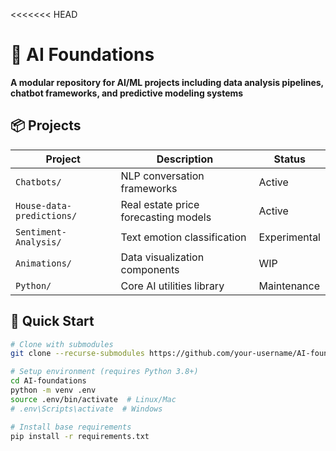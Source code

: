 <<<<<<< HEAD
# 🤖 AI Foundations

**A modular repository for AI/ML projects including data analysis pipelines, chatbot frameworks, and predictive modeling systems**

## 📦 Projects

| Project                   | Description                          | Status       |
| ------------------------- | ------------------------------------ | ------------ |
| `Chatbots/`               | NLP conversation frameworks          | Active       |
| `House-data-predictions/` | Real estate price forecasting models | Active       |
| `Sentiment-Analysis/`     | Text emotion classification          | Experimental |
| `Animations/`             | Data visualization components        | WIP          |
| `Python/`                 | Core AI utilities library            | Maintenance  |

## 🚀 Quick Start

```bash
# Clone with submodules
git clone --recurse-submodules https://github.com/your-username/AI-foundations.git

# Setup environment (requires Python 3.8+)
cd AI-foundations
python -m venv .env
source .env/bin/activate  # Linux/Mac
# .env\Scripts\activate  # Windows

# Install base requirements
pip install -r requirements.txt
```

